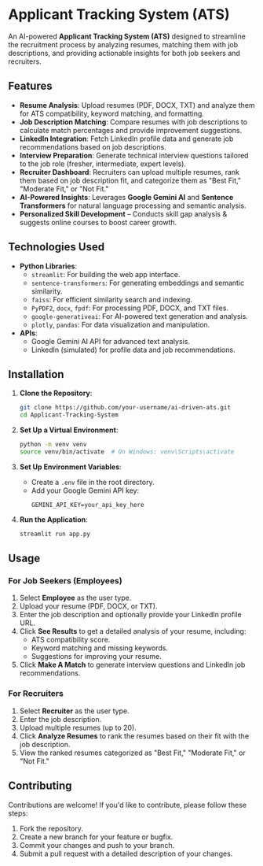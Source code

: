 # Applicant Tracking System (ATS)

An AI-powered **Applicant Tracking System (ATS)** designed to streamline the recruitment process by analyzing resumes, matching them with job descriptions, and providing actionable insights for both job seekers and recruiters.

## Features

- **Resume Analysis**: Upload resumes (PDF, DOCX, TXT) and analyze them for ATS compatibility, keyword matching, and formatting.
- **Job Description Matching**: Compare resumes with job descriptions to calculate match percentages and provide improvement suggestions.
- **LinkedIn Integration**: Fetch LinkedIn profile data and generate job recommendations based on job descriptions.
- **Interview Preparation**: Generate technical interview questions tailored to the job role (fresher, intermediate, expert levels).
- **Recruiter Dashboard**: Recruiters can upload multiple resumes, rank them based on job description fit, and categorize them as "Best Fit," "Moderate Fit," or "Not Fit."
- **AI-Powered Insights**: Leverages **Google Gemini AI** and **Sentence Transformers** for natural language processing and semantic analysis.
- **Personalized Skill Development** – Conducts skill gap analysis & suggests online courses to boost career growth.
## Technologies Used

- **Python Libraries**:
  - `streamlit`: For building the web app interface.
  - `sentence-transformers`: For generating embeddings and semantic similarity.
  - `faiss`: For efficient similarity search and indexing.
  - `PyPDF2`, `docx`, `fpdf`: For processing PDF, DOCX, and TXT files.
  - `google-generativeai`: For AI-powered text generation and analysis.
  - `plotly`, `pandas`: For data visualization and manipulation.
- **APIs**:
  - Google Gemini AI API for advanced text analysis.
  - LinkedIn (simulated) for profile data and job recommendations.

## Installation

1. **Clone the Repository**:
   ```bash
   git clone https://github.com/your-username/ai-driven-ats.git
   cd Applicant-Tracking-System
   ```

2. **Set Up a Virtual Environment**:
   ```bash
   python -m venv venv
   source venv/bin/activate  # On Windows: venv\Scripts\activate
   ```


3. **Set Up Environment Variables**:
   - Create a `.env` file in the root directory.
   - Add your Google Gemini API key:
     ```plaintext
     GEMINI_API_KEY=your_api_key_here
     ```

4. **Run the Application**:
   ```bash
   streamlit run app.py
   ```

## Usage

### For Job Seekers (Employees)
1. Select **Employee** as the user type.
2. Upload your resume (PDF, DOCX, or TXT).
3. Enter the job description and optionally provide your LinkedIn profile URL.
4. Click **See Results** to get a detailed analysis of your resume, including:
   - ATS compatibility score.
   - Keyword matching and missing keywords.
   - Suggestions for improving your resume.
5. Click **Make A Match** to generate interview questions and LinkedIn job recommendations.

### For Recruiters
1. Select **Recruiter** as the user type.
2. Enter the job description.
3. Upload multiple resumes (up to 20).
4. Click **Analyze Resumes** to rank the resumes based on their fit with the job description.
5. View the ranked resumes categorized as "Best Fit," "Moderate Fit," or "Not Fit."


## Contributing

Contributions are welcome! If you'd like to contribute, please follow these steps:
1. Fork the repository.
2. Create a new branch for your feature or bugfix.
3. Commit your changes and push to your branch.
4. Submit a pull request with a detailed description of your changes.




